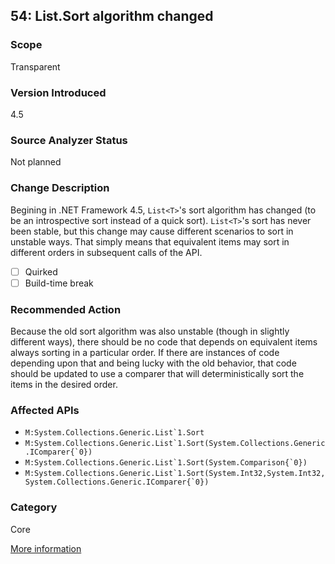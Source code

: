 ## 54: List.Sort algorithm changed

### Scope
Transparent

### Version Introduced
4.5

### Source Analyzer Status
Not planned

### Change Description
Begining in .NET Framework 4.5, `List<T>`'s sort algorithm has changed (to be an introspective sort instead of a quick sort). `List<T>`'s sort has never been stable, but this change may cause different scenarios to sort in unstable ways. That simply means that equivalent items may sort in different orders in subsequent calls of the API.

- [ ] Quirked
- [ ] Build-time break

### Recommended Action
Because the old sort algorithm was also unstable (though in slightly different ways), there should be no code that depends on equivalent items always sorting in a particular order. If there are instances of code depending upon that and being lucky with the old behavior, that code should be updated to use a comparer that will deterministically sort the items in the desired order.

### Affected APIs
* ``M:System.Collections.Generic.List`1.Sort``
* ``M:System.Collections.Generic.List`1.Sort(System.Collections.Generic.IComparer{`0})``
* ``M:System.Collections.Generic.List`1.Sort(System.Comparison{`0})``
* ``M:System.Collections.Generic.List`1.Sort(System.Int32,System.Int32,System.Collections.Generic.IComparer{`0})``

### Category
Core

[More information](http://stackoverflow.com/questions/12461328/behaviour-of-listt-sort-in-net-4-5-changed-from-net-4-0?rq=1)
